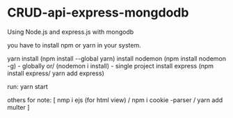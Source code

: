 # CRUD-api-express-mongdodb
Using Node.js and express.js with mongodb 


you have to install npm or yarn in your system.


yarn install (npm install --global yarn)
install nodemon (npm install nodemon -g) - globally or/ (nodemon i install) - single project
install express (npm install express/ yarn add express)


run: yarn start


others for note: [  nmp i ejs (for html view) / npm i cookie -parser / yarn add multer  ]

